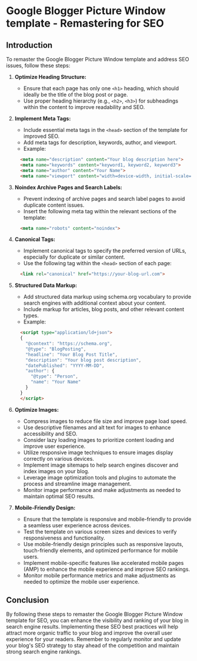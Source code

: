 # Google Blogger Picture Window template - Remastering for SEO

## Introduction

To remaster the Google Blogger Picture Window template and address SEO issues, follow these steps:

1. **Optimize Heading Structure:**
   - Ensure that each page has only one `<h1>` heading, which should ideally be the title of the blog post or page.
   - Use proper heading hierarchy (e.g., `<h2>`, `<h3>`) for subheadings within the content to improve readability and SEO.

2. **Implement Meta Tags:**
   - Include essential meta tags in the `<head>` section of the template for improved SEO.
   - Add meta tags for description, keywords, author, and viewport.
   - Example:

   ```html
     <meta name="description" content="Your blog description here">
     <meta name="keywords" content="keyword1, keyword2, keyword3">
     <meta name="author" content="Your Name">
     <meta name="viewport" content="width=device-width, initial-scale=1.0">
   ```

3. **Noindex Archive Pages and Search Labels:** 
   - Prevent indexing of archive pages and search label pages to avoid duplicate content issues.
   - Insert the following meta tag within the relevant sections of the template:

   ```html
     <meta name="robots" content="noindex">
   ```

4. **Canonical Tags:**
   - Implement canonical tags to specify the preferred version of URLs, especially for duplicate or similar content.
   - Use the following tag within the `<head>` section of each page:

   ```html
     <link rel="canonical" href="https://your-blog-url.com">
   ```

5. **Structured Data Markup:**
   - Add structured data markup using schema.org vocabulary to provide search engines with additional context about your content.
   - Include markup for articles, blog posts, and other relevant content types.
   - Example:

   ```html
     <script type="application/ld+json">
     {
       "@context": "https://schema.org",
       "@type": "BlogPosting",
       "headline": "Your Blog Post Title",
       "description": "Your blog post description",
       "datePublished": "YYYY-MM-DD",
       "author": {
         "@type": "Person",
         "name": "Your Name"
       }
     }
     </script>
   ```

6. **Optimize Images:**
   - Compress images to reduce file size and improve page load speed.
   - Use descriptive filenames and alt text for images to enhance accessibility and SEO.
   - Consider lazy loading images to prioritize content loading and improve user experience.
   - Utilize responsive image techniques to ensure images display correctly on various devices.
   - Implement image sitemaps to help search engines discover and index images on your blog.
   - Leverage image optimization tools and plugins to automate the process and streamline image management.
   - Monitor image performance and make adjustments as needed to maintain optimal SEO results.

7. **Mobile-Friendly Design:**
   - Ensure that the template is responsive and mobile-friendly to provide a seamless user experience across devices.
   - Test the template on various screen sizes and devices to verify responsiveness and functionality.
   - Use mobile-friendly design principles such as responsive layouts, touch-friendly elements, and optimized performance for mobile users.
   - Implement mobile-specific features like accelerated mobile pages (AMP) to enhance the mobile experience and improve SEO rankings.
   - Monitor mobile performance metrics and make adjustments as needed to optimize the mobile user experience.

## Conclusion

By following these steps to remaster the Google Blogger Picture Window template for SEO, you can enhance the visibility and ranking of your blog in search engine results. Implementing these SEO best practices will help attract more organic traffic to your blog and improve the overall user experience for your readers. Remember to regularly monitor and update your blog's SEO strategy to stay ahead of the competition and maintain strong search engine rankings.